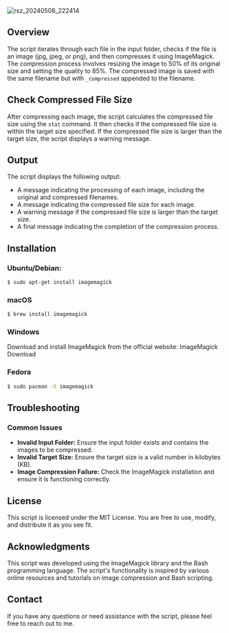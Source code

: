 ![rsz_20240508_222414](https://github.com/askadityapandey/termicture/assets/144938685/cf5e2b80-ef79-4ff2-b1bf-44392b43d334)


## Overview

The script iterates through each file in the input folder, checks if the file is an image (jpg, jpeg, or png), and then compresses it using ImageMagick. The compression process involves resizing the image to 50% of its original size and setting the quality to 85%. The compressed image is saved with the same filename but with `_compressed` appended to the filename.

## Check Compressed File Size

After compressing each image, the script calculates the compressed file size using the `stat` command. It then checks if the compressed file size is within the target size specified. If the compressed file size is larger than the target size, the script displays a warning message.

## Output

The script displays the following output:

- A message indicating the processing of each image, including the original and compressed filenames.
- A message indicating the compressed file size for each image.
- A warning message if the compressed file size is larger than the target size.
- A final message indicating the completion of the compression process.
## Installation

### Ubuntu/Debian:

```bash
$ sudo apt-get install imagemagick
```

### macOS
```bash 
$ brew install imagemagick
```

### Windows
Download and install ImageMagick from the official website: ImageMagick Download

### Fedora
```bash
$ sudo pacman -S imagemagick
```



## Troubleshooting

### Common Issues

- **Invalid Input Folder:** Ensure the input folder exists and contains the images to be compressed.
- **Invalid Target Size:** Ensure the target size is a valid number in kilobytes (KB).
- **Image Compression Failure:** Check the ImageMagick installation and ensure it is functioning correctly.

## License

This script is licensed under the MIT License. You are free to use, modify, and distribute it as you see fit.

## Acknowledgments

This script was developed using the ImageMagick library and the Bash programming language. The script's functionality is inspired by various online resources and tutorials on image compression and Bash scripting.

## Contact

If you have any questions or need assistance with the script, please feel free to reach out to me.
